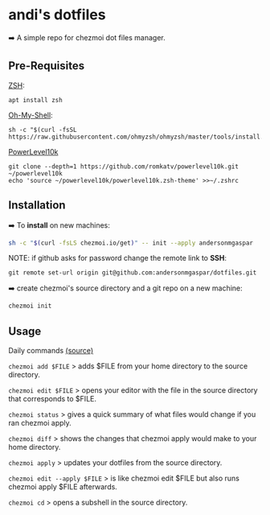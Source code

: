 # andi's dotfiles
:arrow_right: A simple repo for chezmoi dot files manager.

## Pre-Requisites

[ZSH](https://github.com/ohmyzsh/ohmyzsh/wiki/Installing-ZSH):
```
apt install zsh
``` 
[Oh-My-Shell](https://github.com/ohmyzsh/ohmyzsh):
```
sh -c "$(curl -fsSL https://raw.githubusercontent.com/ohmyzsh/ohmyzsh/master/tools/install.sh)"
```
[PowerLevel10k](https://github.com/romkatv/powerlevel10k)
```
git clone --depth=1 https://github.com/romkatv/powerlevel10k.git ~/powerlevel10k
echo 'source ~/powerlevel10k/powerlevel10k.zsh-theme' >>~/.zshrc
``` 


## Installation

:arrow_right: To **install** on new machines:
```bash
sh -c "$(curl -fsLS chezmoi.io/get)" -- init --apply andersonmgaspar
```

NOTE: if github asks for password change the remote link to **SSH**:
```
git remote set-url origin git@github.com:andersonmgaspar/dotfiles.git
```

:arrow_right: create chezmoi's source directory and a git repo on a new machine:
```bash
chezmoi init
```

## Usage
Daily commands [(source)](https://www.chezmoi.io/user-guide/command-overview/)

`chezmoi add $FILE` > adds $FILE from your home directory to the source directory.

`chezmoi edit $FILE` > opens your editor with the file in the source directory that corresponds to $FILE.

`chezmoi status` > gives a quick summary of what files would change if you ran chezmoi apply.

`chezmoi diff` > shows the changes that chezmoi apply would make to your home directory.

`chezmoi apply` > updates your dotfiles from the source directory.

`chezmoi edit --apply $FILE` > is like chezmoi edit $FILE but also runs chezmoi apply $FILE afterwards.

`chezmoi cd` > opens a subshell in the source directory.

